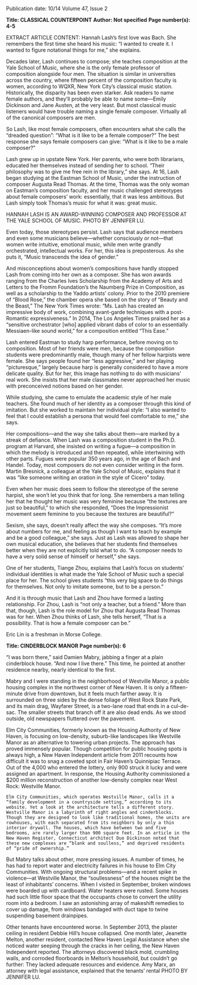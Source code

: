 Publication date: 10/14
Volume 47, Issue 2

**Title: CLASSICAL COUNTERPOINT**
**Author:  Not specified**
**Page number(s): 4-5**

EXTRACT ARTICLE CONTENT:
Hannah Lash’s first love was Bach. She remembers the first time she heard his music: “I wanted to create it. I wanted to figure notational things for me,” she explains. 

Decades later, Lash continues to compose; she teaches composition at the Yale School of Music, where she is the only female professor of composition alongside four men. The situation is similar in universities across the country, where fifteen percent of the composition faculty is women, according to WQXR, New York City’s classical music station. Historically, the disparity has been even starker. Ask readers to name female authors, and they’ll probably be able to name some—Emily Dickinson and Jane Austen, at the very least. But most classical music listeners would have trouble naming a single female composer. Virtually all of the canonical composers are men.

So Lash, like most female composers, often encounters what she calls the “dreaded question”: “What is it like to be a female composer?” The best response she says female composers can give: “What is it like to be a male composer?”

Lash grew up in upstate New York. Her parents, who were both librarians, educated her themselves instead of sending her to school. “Their philosophy was to give me free rein in the library,” she says. At 16, Lash began studying at the Eastman School of Music, under the instruction of composer Augusta Read Thomas. At the time, Thomas was the only woman on Eastman’s composition faculty, and her music challenged stereotypes about female composers’ work: essentially, that it was less ambitious. But Lash simply took Thomas’s music for what it was: great music.

HANNAH LASH IS AN AWARD-WINNING COMPOSER AND PROFESSOR AT THE YALE SCHOOL OF MUSIC. PHOTO BY JENNIFER LU.


Even today, those stereotypes persist. Lash says that audience members and even some musicians believe—whether consciously or not—that women write intuitive, emotional music, while men write grandly orchestrated, intellectual works. For her, this idea is preposterous. As she puts it, “Music transcends the idea of gender.”

And misconceptions about women’s compositions have hardly stopped Lash from coming into her own as a composer. She has won awards ranging from the Charles Ives Scholarship from the Academy of Arts and Letters to the Fromm Foundation’s the Naumberg Prize in Composition, as well as a scholarship to the Yaddo artists’ colony. Prior to the 2010 premiere of “Blood Rose,” the chamber opera she based on the story of “Beauty and the Beast,” The New York Times wrote: “Ms. Lash has created an impressive body of work, combining avant-garde techniques with a post-Romantic expressiveness.” In 2014, The Los Angeles Times praised her as a “sensitive orchestrator [who] applied vibrant dabs of color to an essentially Messiaen-like sound world,” for a composition entitled “This Ease.”

Lash entered Eastman to study harp performance, before moving on to composition. Most of her friends were men, because the composition students were predominantly male, though many of her fellow harpists were female. She says people found her “less aggressive,” and her playing “picturesque,” largely because harp is generally considered to have a more delicate quality. But for her, this image has nothing to do with musicians’ real work. She insists that her male classmates never approached her music with preconceived notions based on her gender. 

While studying, she came to emulate the academic style of her male teachers. She found much of her identity as a composer through this kind of imitation. But she worked to maintain her individual style: “I also wanted to feel that I could establish a persona that would feel comfortable to me,” she says. 

Her compositions—and the way she talks about them—are marked by a streak of defiance. When Lash was a composition student in the Ph.D. program at Harvard, she insisted on writing a fugue—a composition in which the melody is introduced and then repeated, while intertwining with other parts. Fugues were popular 350 years ago, in the age of Bach and Handel. Today, most composers do not even consider writing in the form. Martin Bresnick, a colleague at the Yale School of Music, explains that it was “like someone writing an oration in the style of Cicero” today.  

Even when her music does seem to follow the stereotype of the serene harpist, she won’t let you think that for long. She remembers a man telling her that he thought her music was very feminine because “the textures are just so beautiful,” to which she responded, “Does the Impressionist movement seem feminine to you because the textures are beautiful?”

Sexism, she says, doesn’t really affect the way she composes. “It’s more about numbers for me, and feeling as though I want to teach by example and be a good colleague,” she says. Just as Lash was allowed to shape her own musical education, she believes that her students find themselves better when they are not explicitly told what to do. “A composer needs to have a very solid sense of himself or herself,” she says.

One of her students, Tiange Zhou, explains that Lash’s focus on students’ individual identities is what made the Yale School of Music such a special place for her. The school gives students “this very big space to do things for themselves. Not only to imitate someone, but to be a person.” 

And it is through music that Lash and Zhou have formed a lasting relationship. For Zhou, Lash is “not only a teacher, but a friend.” More than that, though, Lash is the role model for Zhou that Augusta Read Thomas was for her. When Zhou thinks of Lash, she tells herself, “That is a possibility. That is how a female composer can be.”

Eric Lin is a freshman in Morse College.


**Title: CINDERBLOCK MANOR**
**Page number(s): 6**

“I was born there,” said Damien Mabry, jabbing a finger at a plain cinderblock house. “And now I live there.” This time, he pointed at another residence nearby, nearly identical to the first. 

Mabry and I were standing in the neighborhood of Westville Manor, a public housing complex in the northwest corner of New Haven. It is only a fifteen-minute drive from downtown, but it feels much farther away. It is surrounded on three sides by the dense foliage of West Rock State Park, and its main drag, Wayfarer Street, is a two-lane road that ends in a cul-de-sac. The smaller streets that branch off it are also dead ends. As we stood outside, old newspapers fluttered over the pavement. 

Elm City Communities, formerly known as the Housing Authority of New Haven, is focusing on low-density, suburb-like landscapes like Westville Manor as an alternative to towering urban projects. The approach has proved immensely popular. Though competition for public housing spots is always high, a New Haven Independent article from 2011 recounts how difficult it was to snag a coveted spot in Fair Haven’s Quinnipiac Terrace. Out of the 4,000 who entered the lottery, only 900 struck it lucky and were assigned an apartment. In response, the Housing Authority commissioned a $200 million reconstruction of another low-density complex near West Rock: Westville Manor. 

	Elm City Communities, which operates Westville Manor, calls it a “family development in a countryside setting,” according to its website. Yet a look at the architecture tells a different story. Westville Manor is a labyrinth of right angles and cinderblocks. Though they are designed to look like traditional homes, the units are rowhouses, with each separated from its neighbors by only a thin interior drywall. The houses, which have between two and five bedrooms, are rarely larger than 900 square feet. In an article in the New Haven Register, Connecticut architect Duo Dickinson noted that these new complexes are “blank and soulless,” and deprived residents of “pride of ownership.” 

But Mabry talks about other, more pressing issues. A number of times, he has had to report water and electricity failures in his house to Elm City Communities. With ongoing structural problems—and a recent spike in violence—at Westville Manor, the “soullessness” of the houses might be the least of inhabitants’ concerns. When I visited in September, broken windows were boarded up with cardboard. Water heaters were rusted. Some houses had such little floor space that the occupants chose to convert the utility room into a bedroom. I saw an astonishing array of makeshift remedies to cover up damage, from windows bandaged with duct tape to twine suspending basement drainpipes.

Other tenants have encountered worse. In September 2013, the plaster ceiling in resident Debbie Hill’s house collapsed. One month later, Jeanette Melton, another resident, contacted New Haven Legal Assistance when she noticed water seeping through the cracks in her ceiling, the New Haven Independent reported. The attorneys discovered black mold, crumbling walls, and corroded floorboards in Melton’s household, but couldn’t go further: They lacked adequate resources and evidence. Amy Marx, an attorney with legal assistance, explained that the tenants’ rental PHOTO BY JENNIFER LU.